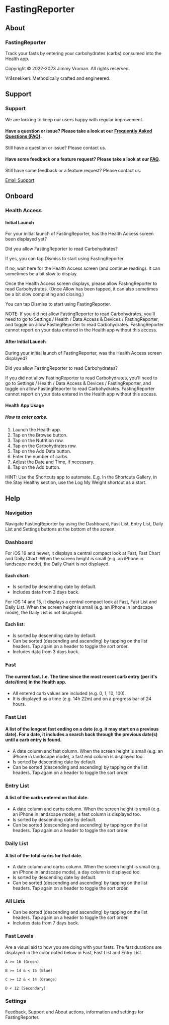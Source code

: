 # FastingReporter

## About
### FastingReporter
Track your fasts by entering your carbohydrates (carbs) consumed into the Health app.

Copyright © 2022-2023 Jimmy Vroman.
All rights reserved.

Vråsnekkeri: Methodically crafted and engineered.

## Support
### Support
We are looking to keep our users happy with regular improvement.

#### Have a question or issue? Please take a look at our [Frequently Asked Questions (FAQ)](http://vraasnekkeri.com/faq/).
Still have a question or issue? Please contact us.

#### Have some feedback or a feature request? Please take a look at our [FAQ](http://vraasnekkeri.com/faq/).
Still have some feedback or a feature request? Please contact us.

[Email Support](mailto:support@vraasnekkeri.com?subject=FastingReporter%20Support%3A%20Feedback%7CFeature%7CIssue%3A&body=Please%20describe%20your%20feedback,%20feature%20request%20or%20issue%20below.%0A----------------------------------%0A%20)

## Onboard
### Health Access
#### Initial Launch
For your initial launch of FastingReporter, has the Health Access screen been displayed yet?

Did you allow FastingReporter to read Carbohydrates?

If yes, you can tap Dismiss to start using FastingReporter.

If no, wait here for the Health Access screen (and continue reading). It can sometimes be a bit slow to display.

Once the Health Access screen displays, please allow FastingReporter to read Carbohydrates. (Once Allow has been tapped, it can also sometimes be a bit slow completing and closing.)

You can tap Dismiss to start using FastingReporter.

NOTE: If you did not allow FastingReporter to read Carbohydrates, you'll need to go to Settings / Health / Data Access & Devices / FastingReporter, and toggle on allow FastingReporter to read Carbohydrates. FastingReporter cannot report on your data entered in the Health app without this access.

#### After Initial Launch
During your initial launch of FastingReporter, was the Health Access screen displayed?

Did you allow FastingReporter to read Carbohydrates?

If you did not allow FastingReporter to read Carbohydrates, you'll need to go to Settings / Health / Data Access & Devices / FastingReporter, and toggle on allow FastingReporter to read Carbohydrates. FastingReporter cannot report on your data entered in the Health app without this access.

#### Health App Usage
##### How to enter carbs.
1. Launch the Health app.
2. Tap on the Browse button.
3. Tap on the Nutrition row.
4. Tap on the Carbohydrates row.
5. Tap on the Add Data button.
6. Enter the number of carbs.
7. Adjust the Date and Time, if necessary.
8. Tap on the Add button.

HINT: Use the Shortcuts app to automate.
E.g. In the Shortcuts Gallery, in the Stay Healthy section, use the Log My Weight shortcut as a start.

## Help
### Navigation
Navigate FastingReporter by using the Dashboard, Fast List, Entry List, Daily List and Settings buttons at the bottom of the screen.

### Dashboard
For iOS 16 and newer, it displays a central compact look at Fast, Fast Chart and Daily Chart. When the screen height is small 
(e.g. an iPhone in landscape mode), the Daily Chart is not displayed.

#### Each chart:
+ Is sorted by descending date by default.
+ Includes data from 3 days back.

For iOS 14 and 15, it displays a central compact look at Fast, Fast List and Daily List. When the screen height is small 
(e.g. an iPhone in landscape mode), the Daily List is not displayed.

#### Each list:
+ Is sorted by descending date by default.
+ Can be sorted (descending and ascending) by tapping on the list headers. Tap again on a header to toggle the sort order.
+ Includes data from 3 days back.

### Fast
#### The current fast. I.e. The time since the most recent carb entry (per it's date/time) in the Health app.
+ All entered carb values are included (e.g. 0, 1, 10, 100).
+ It is displayed as a time (e.g. 14h 22m) and on a progress bar of 24 hours.

### Fast List
#### A list of the longest fast ending on a date (e.g. it may start on a previous date). For a date, it includes a search back through the previous date(s) until a carb entry is found.
+ A date column and fast column. When the screen height is small (e.g. an iPhone in landscape mode), a fast end column is displayed too.
+ Is sorted by descending date by default.
+ Can be sorted (descending and ascending) by tapping on the list headers. Tap again on a header to toggle the sort order.

### Entry List
#### A list of the carbs entered on that date.
+ A date column and carbs column. When the screen height is small (e.g. an iPhone in landscape mode), a fast column is displayed too.
+ Is sorted by descending date by default.
+ Can be sorted (descending and ascending) by tapping on the list headers. Tap again on a header to toggle the sort order.

### Daily List
#### A list of the total carbs for that date.
+ A date column and carbs column. When the screen height is small (e.g. an iPhone in landscape mode), a day column is displayed too.
+ Is sorted by descending date by default.
+ Can be sorted (descending and ascending) by tapping on the list headers. Tap again on a header to toggle the sort order.

### All Lists
+ Can be sorted (descending and ascending) by tapping on the list headers. Tap again on a header to toggle the sort order.
+ Includes data from 7 days back.

### Fast Levels
Are a visual aid to how you are doing with your fasts. The fast durations are displayed in the color noted below in Fast, Fast List and Entry List.

    A >= 16 (Green)
    
    B >= 14 & < 16 (Blue)
    
    C >= 12 & < 14 (Orange)
    
    D < 12 (Secondary)

### Settings
Feedback, Support and About actions, information and settings for FastingReporter.
